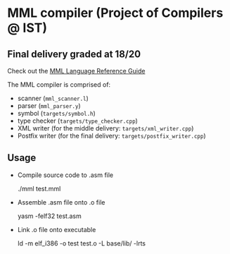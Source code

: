 # MML compiler (Project of Compilers @ IST)
## Final delivery graded at 18/20

Check out the [MML Language Reference Guide](https://web.tecnico.ulisboa.pt/~david.matos/w/pt/index.php/Compiladores/Projecto_de_Compiladores/Projecto_2022-2023/Manual_de_Refer%C3%AAncia_da_Linguagem_MML)

The MML compiler is comprised of:
* scanner (`mml_scanner.l`)
* parser (`mml_parser.y`)
* symbol (`targets/symbol.h`)
* type checker (`targets/type_checker.cpp`)
* XML writer (for the middle delivery: `targets/xml_writer.cpp`)
* Postfix writer (for the final delivery: `targets/postfix_writer.cpp`)

## Usage

- Compile source code to .asm file

    ./mml test.mml

- Assemble .asm file onto .o file

    yasm -felf32 test.asm
    
- Link .o file onto executable

    ld -m elf_i386 -o test test.o -L base/lib/ -lrts
